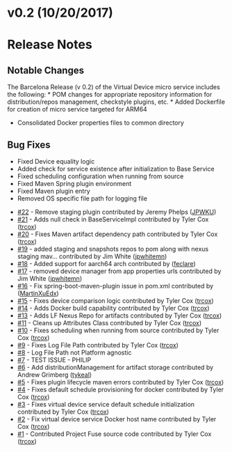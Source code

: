 # v0.2 (10/20/2017)
# Release Notes

## Notable Changes
The Barcelona Release (v 0.2) of the Virtual Device micro service includes the following:
* POM changes for appropriate repository information for distribution/repos management, checkstyle plugins, etc.
* Added Dockerfile for creation of micro service targeted for ARM64
* Consolidated Docker properties files to common directory

## Bug Fixes
* Fixed Device equality logic
* Added check for service existence after initialization to Base Service
* Fixed scheduling configuration when running from source
* Fixed Maven Spring plugin environment
* Fixed Maven plugin entry
* Removed OS specific file path for logging file 

 - [#22](https://github.com/edgexfoundry/device-virtual/pull/22) - Remove staging plugin contributed by Jeremy Phelps ([JPWKU](https://github.com/JPWKU))
 - [#21](https://github.com/edgexfoundry/device-virtual/pull/21) - Adds null check in BaseServiceImpl contributed by Tyler Cox ([trcox](https://github.com/trcox))
 - [#20](https://github.com/edgexfoundry/device-virtual/pull/20) - Fixes Maven artifact dependency path contributed by Tyler Cox ([trcox](https://github.com/trcox))
 - [#19](https://github.com/edgexfoundry/device-virtual/pull/19) - added staging and snapshots repos to pom along with nexus staging mav… contributed by Jim White ([jpwhitemn](https://github.com/jpwhitemn))
 - [#18](https://github.com/edgexfoundry/device-virtual/pull/18) - Added support for aarch64 arch contributed by ([feclare](https://github.com/feclare))
 - [#17](https://github.com/edgexfoundry/device-virtual/pull/17) - removed device manager from app properties urls contributed by Jim White ([jpwhitemn](https://github.com/jpwhitemn))
 - [#16](https://github.com/edgexfoundry/device-virtual/pull/16) - Fix spring-boot-maven-plugin issue in pom.xml contributed by ([MartinXuEdx](https://github.com/MartinXuEdx))
 - [#15](https://github.com/edgexfoundry/device-virtual/pull/15) - Fixes device comparison logic contributed by Tyler Cox ([trcox](https://github.com/trcox))
 - [#14](https://github.com/edgexfoundry/device-virtual/pull/14) - Adds Docker build capability contributed by Tyler Cox ([trcox](https://github.com/trcox))
 - [#13](https://github.com/edgexfoundry/device-virtual/pull/13) - Adds LF Nexus Repo for artifacts contributed by Tyler Cox ([trcox](https://github.com/trcox))
 - [#11](https://github.com/edgexfoundry/device-virtual/pull/11) - Cleans up Attributes Class contributed by Tyler Cox ([trcox](https://github.com/trcox))
 - [#10](https://github.com/edgexfoundry/device-virtual/pull/10) - Fixes scheduling when running from source contributed by Tyler Cox ([trcox](https://github.com/trcox))
 - [#9](https://github.com/edgexfoundry/device-virtual/pull/9) - Fixes Log File Path contributed by Tyler Cox ([trcox](https://github.com/trcox))
 - [#8](https://github.com/edgexfoundry/device-virtual/issues/8) - Log File Path not Platform agnostic
 - [#7](https://github.com/edgexfoundry/device-virtual/issues/7) - TEST ISSUE - PHILIP
 - [#6](https://github.com/edgexfoundry/device-virtual/pull/6) - Add distributionManagement for artifact storage contributed by Andrew Grimberg ([tykeal](https://github.com/tykeal))
 - [#5](https://github.com/edgexfoundry/device-virtual/pull/5) - Fixes plugin lifecycle maven errors contributed by Tyler Cox ([trcox](https://github.com/trcox))
 - [#4](https://github.com/edgexfoundry/device-virtual/pull/4) - Fixes default schedule provisioning for docker contributed by Tyler Cox ([trcox](https://github.com/trcox))
 - [#3](https://github.com/edgexfoundry/device-virtual/pull/3) - Fixes virtual device service default schedule initialization contributed by Tyler Cox ([trcox](https://github.com/trcox))
 - [#2](https://github.com/edgexfoundry/device-virtual/pull/2) - Fix virtual device service Docker host name contributed by Tyler Cox ([trcox](https://github.com/trcox))
 - [#1](https://github.com/edgexfoundry/device-virtual/pull/1) - Contributed Project Fuse source code contributed by Tyler Cox ([trcox](https://github.com/trcox))
